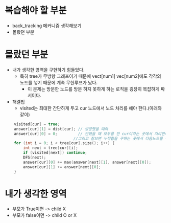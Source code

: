 # 복습해야 할 부분
* back_tracking 메커니즘 생각해보기
* 몰랐던 부분

# 몰랐던 부분
* 내가 생각한 영역을 구현하기 힘들었다.
  * 특히 tree가 무방향 그래프이기 때문에 vect[num1] vec[num2]에도 각각의 노드를 넣기 때문에 계속 무한루프가 났다.
    * 이 문제는 방문한 노드를 방문 하지 못하게 하는 로직을 굉장히 복잡하게 짜서이다.
* 해결법
  *   visited는 최대한 간단하게 두고 cur 노드에서 노드 처리를 해야 한다.(아래와 같이)
```cpp 
	visited[cur] = true;
	answer[cur][1] = dist[cur]; // 방문했을 때와 
	answer[cur][0] = 0;         // 안했을 때 모두를 한 cur이라는 곳에서 처리한다.
                              //그리고 잘보면 누적합을 구하는 곳에서 다음노드를 구한다음에 더하는 것을 볼 수 있다. 누적합은 이렇게 구한다.(DFS)
	for (int i = 0; i < tree[cur].size(); i++) {
		int next = tree[cur][i];
		if (visited[next]) continue;
		DFS(next);
		answer[cur][0] += max(answer[next][1], answer[next][0]);
		answer[cur][1] += answer[next][0];
	}
```
# 내가 생각한 영역
* 부모가 True이면 -> child X
* 부모가 false이면 -> child O or X
